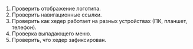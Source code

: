 1. Проверить отображение логотипа.
2. Проверить навигационные ссылки.
3. Проверить как хедер работает на разных устройствах (ПК, планшет, телефон).
4. Проверка выпадающего меню.
5. Проверить, что хедер зафиксирован.